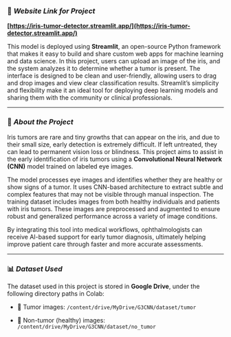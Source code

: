 ### 🔗 *Website Link for Project*

**[https://iris-tumor-detector.streamlit.app/](https://iris-tumor-detector.streamlit.app/)**

This model is deployed using **Streamlit**, an open-source Python framework that makes it easy to build and share custom web apps for machine learning and data science. In this project, users can upload an image of the iris, and the system analyzes it to determine whether a tumor is present. The interface is designed to be clean and user-friendly, allowing users to drag and drop images and view clear classification results. Streamlit’s simplicity and flexibility make it an ideal tool for deploying deep learning models and sharing them with the community or clinical professionals.

---

### 🧠 *About the Project*

Iris tumors are rare and tiny growths that can appear on the iris, and due to their small size, early detection is extremely difficult. If left untreated, they can lead to permanent vision loss or blindness. This project aims to assist in the early identification of iris tumors using a **Convolutional Neural Network (CNN)** model trained on labeled eye images.

The model processes eye images and identifies whether they are healthy or show signs of a tumor. It uses CNN-based architecture to extract subtle and complex features that may not be visible through manual inspection. The training dataset includes images from both healthy individuals and patients with iris tumors. These images are preprocessed and augmented to ensure robust and generalized performance across a variety of image conditions.

By integrating this tool into medical workflows, ophthalmologists can receive AI-based support for early tumor diagnosis, ultimately helping improve patient care through faster and more accurate assessments.

---

### 📊 *Dataset Used*

The dataset used in this project is stored in **Google Drive**, under the following directory paths in Colab:

* 📂 Tumor images:
  `/content/drive/MyDrive/G3CNN/dataset/tumor`

* 📂 Non-tumor (healthy) images:
  `/content/drive/MyDrive/G3CNN/dataset/no_tumor`
